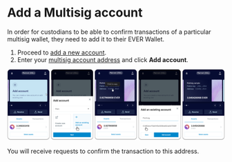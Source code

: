 # Add a Multisig account

In order for custodians to be able to confirm transactions of a particular multisig wallet, they need to add it to their EVER Wallet.&#x20;

1. Proceed to [add a new account](../seed-phrase-keys-and-accounts/account-management/).&#x20;
2. Enter your [multisig account address](creating-a-multisig-account.md) and click **Add account**.&#x20;

![](<../.gitbook/assets/image (6) (1).png>)

You will receive requests to confirm the transaction to this address.
